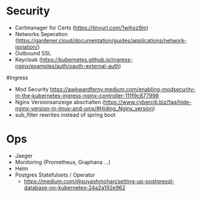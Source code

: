 # Security
- Certmanager for Certs (https://tinyurl.com/1wjhxz9m)
- Networks Seperation (https://gardener.cloud/documentation/guides/applications/network-isolation/)
- Outbound SSL
- Keycloak (https://kubernetes.github.io/ingress-nginx/examples/auth/oauth-external-auth)

#Ingress
- Mod Security https://awkwardferny.medium.com/enabling-modsecurity-in-the-kubernetes-ingress-nginx-controller-111f9c877998
- Nginx Versionsanzeige abschalten (https://www.cyberciti.biz/faq/hide-nginx-version-in-linux-and-unix/#Hiding_Nginx_version)
- sub_filter rewrites instead of spring boot

# Ops
- Jaeger
- Monitoring (Prometheus, Graphana ...)
- Helm
- Postgres Statefulsets / Operator
    - https://medium.com/@suyashmohan/setting-up-postgresql-database-on-kubernetes-24a2a192e962